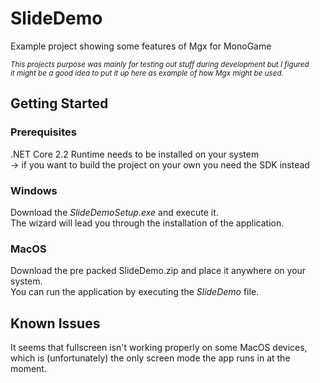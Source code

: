 # SlideDemo
Example project showing some features of Mgx for MonoGame

<sup><i>This projects purpose was mainly for testing out stuff during development but I figured<br/>
it might be a good idea to put it up here as example of how Mgx might be used.</i></sup>

## Getting Started

### Prerequisites
.NET Core 2.2 Runtime needs to be installed on your system<br />
-> if you want to build the project on your own you need the SDK instead

### Windows
Download the *SlideDemoSetup.exe* and execute it.<br />
The wizard will lead you through the installation of the application.

### MacOS
Download the pre packed SlideDemo.zip and place it anywhere on your system.<br />
You can run the application by executing the *SlideDemo* file.


## Known Issues
It seems that fullscreen isn't working properly on some MacOS devices,<br />
which is (unfortunately) the only screen mode the app runs in at the moment.
